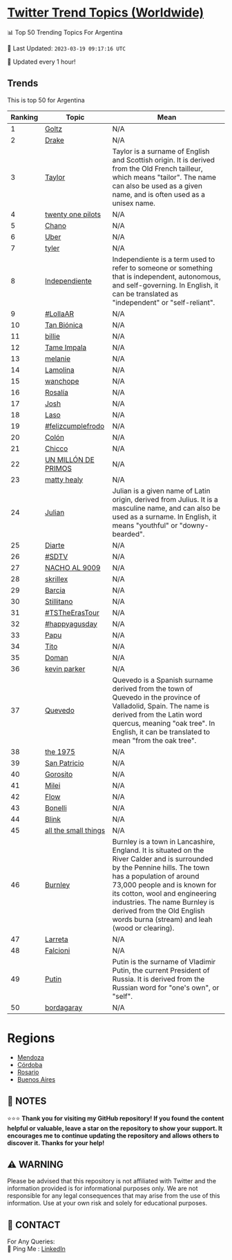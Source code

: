[Twitter Trend Topics (Worldwide)](https://github.com/ErcinDedeoglu/Twitter-Trend-Topics)
==========


📊 Top 50 Trending Topics For Argentina

📆 Last Updated: `2023-03-19 09:17:16 UTC`

🔧 Updated every 1 hour!


## Trends

This is top 50 for Argentina

| Ranking | Topic | Mean |
| ------- | ------------ | ------------ |
| 1 | [Goltz](http://twitter.com/search?q=Goltz) | N/A |
| 2 | [Drake](http://twitter.com/search?q=Drake) | N/A |
| 3 | [Taylor](http://twitter.com/search?q=Taylor) | Taylor is a surname of English and Scottish origin. It is derived from the Old French tailleur, which means "tailor". The name can also be used as a given name, and is often used as a unisex name. |
| 4 | [twenty one pilots](http://twitter.com/search?q=twenty+one+pilots) | N/A |
| 5 | [Chano](http://twitter.com/search?q=Chano) | N/A |
| 6 | [Uber](http://twitter.com/search?q=Uber) | N/A |
| 7 | [tyler](http://twitter.com/search?q=tyler) | N/A |
| 8 | [Independiente](http://twitter.com/search?q=Independiente) | Independiente is a term used to refer to someone or something that is independent, autonomous, and self-governing. In English, it can be translated as "independent" or "self-reliant". |
| 9 | [#LollaAR](http://twitter.com/search?q=%23LollaAR) | N/A |
| 10 | [Tan Biónica](http://twitter.com/search?q=Tan+Bi%c3%b3nica) | N/A |
| 11 | [billie](http://twitter.com/search?q=billie) | N/A |
| 12 | [Tame Impala](http://twitter.com/search?q=Tame+Impala) | N/A |
| 13 | [melanie](http://twitter.com/search?q=melanie) | N/A |
| 14 | [Lamolina](http://twitter.com/search?q=Lamolina) | N/A |
| 15 | [wanchope](http://twitter.com/search?q=wanchope) | N/A |
| 16 | [Rosalía](http://twitter.com/search?q=Rosal%c3%ada) | N/A |
| 17 | [Josh](http://twitter.com/search?q=Josh) | N/A |
| 18 | [Laso](http://twitter.com/search?q=Laso) | N/A |
| 19 | [#felizcumplefrodo](http://twitter.com/search?q=%23felizcumplefrodo) | N/A |
| 20 | [Colón](http://twitter.com/search?q=Col%c3%b3n) | N/A |
| 21 | [Chicco](http://twitter.com/search?q=Chicco) | N/A |
| 22 | [UN MILLÓN DE PRIMOS](http://twitter.com/search?q=UN+MILL%c3%93N+DE+PRIMOS) | N/A |
| 23 | [matty healy](http://twitter.com/search?q=matty+healy) | N/A |
| 24 | [Julian](http://twitter.com/search?q=Julian) | Julian is a given name of Latin origin, derived from Julius. It is a masculine name, and can also be used as a surname. In English, it means "youthful" or "downy-bearded". |
| 25 | [Diarte](http://twitter.com/search?q=Diarte) | N/A |
| 26 | [#SDTV](http://twitter.com/search?q=%23SDTV) | N/A |
| 27 | [NACHO AL 9009](http://twitter.com/search?q=NACHO+AL+9009) | N/A |
| 28 | [skrillex](http://twitter.com/search?q=skrillex) | N/A |
| 29 | [Barcia](http://twitter.com/search?q=Barcia) | N/A |
| 30 | [Stillitano](http://twitter.com/search?q=Stillitano) | N/A |
| 31 | [#TSTheErasTour](http://twitter.com/search?q=%23TSTheErasTour) | N/A |
| 32 | [#happyagusday](http://twitter.com/search?q=%23happyagusday) | N/A |
| 33 | [Papu](http://twitter.com/search?q=Papu) | N/A |
| 34 | [Tito](http://twitter.com/search?q=Tito) | N/A |
| 35 | [Doman](http://twitter.com/search?q=Doman) | N/A |
| 36 | [kevin parker](http://twitter.com/search?q=kevin+parker) | N/A |
| 37 | [Quevedo](http://twitter.com/search?q=Quevedo) | Quevedo is a Spanish surname derived from the town of Quevedo in the province of Valladolid, Spain. The name is derived from the Latin word quercus, meaning "oak tree". In English, it can be translated to mean "from the oak tree". |
| 38 | [the 1975](http://twitter.com/search?q=the+1975) | N/A |
| 39 | [San Patricio](http://twitter.com/search?q=San+Patricio) | N/A |
| 40 | [Gorosito](http://twitter.com/search?q=Gorosito) | N/A |
| 41 | [Milei](http://twitter.com/search?q=Milei) | N/A |
| 42 | [Flow](http://twitter.com/search?q=Flow) | N/A |
| 43 | [Bonelli](http://twitter.com/search?q=Bonelli) | N/A |
| 44 | [Blink](http://twitter.com/search?q=Blink) | N/A |
| 45 | [all the small things](http://twitter.com/search?q=all+the+small+things) | N/A |
| 46 | [Burnley](http://twitter.com/search?q=Burnley) | Burnley is a town in Lancashire, England. It is situated on the River Calder and is surrounded by the Pennine hills. The town has a population of around 73,000 people and is known for its cotton, wool and engineering industries. The name Burnley is derived from the Old English words burna (stream) and leah (wood or clearing). |
| 47 | [Larreta](http://twitter.com/search?q=Larreta) | N/A |
| 48 | [Falcioni](http://twitter.com/search?q=Falcioni) | N/A |
| 49 | [Putin](http://twitter.com/search?q=Putin) | Putin is the surname of Vladimir Putin, the current President of Russia. It is derived from the Russian word for "one's own", or "self". |
| 50 | [bordagaray](http://twitter.com/search?q=bordagaray) | N/A |



# Regions

* [Mendoza](</Argentina/Mendoza.md>)
* [Córdoba](</Argentina/Córdoba.md>)
* [Rosario](</Argentina/Rosario.md>)
* [Buenos Aires](</Argentina/Buenos Aires.md>)



## 📝 NOTES

⭐⭐⭐ **Thank you for visiting my GitHub repository! If you found the content helpful or valuable, leave a star on the repository to show your support. It encourages me to continue updating the repository and allows others to discover it. Thanks for your help!**


## ⚠️ WARNING

Please be advised that this repository is not affiliated with Twitter and the information provided is for informational purposes only. We are not responsible for any legal consequences that may arise from the use of this information. Use at your own risk and solely for educational purposes.


## 📨 CONTACT

 For Any Queries:  
            🏓 Ping Me : [LinkedIn](https://www.linkedin.com/in/ercindedeoglu/)
